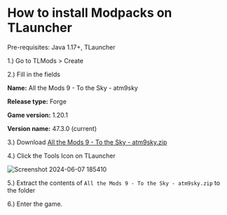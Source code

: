 # How to install Modpacks on TLauncher

Pre-requisites: Java 1.17+, TLauncher 

1.) Go to TLMods > Create

2.) Fill in the fields

**Name:** All the Mods 9 - To the Sky - atm9sky

**Release type:** Forge

**Game version:** 1.20.1

**Version name:** 47.3.0 (current)

3.) Download [All the Mods 9 - To the Sky - atm9sky.zip](https://drive.usercontent.google.com/download?id=1dRQa8LniTSVumFz-7kbWqlADamktQm04&export=download&authuser=0&confirm=t&uuid=fde1b507-ba9e-42db-b696-bf2fadadfdec&at=APZUnTWWpYHRNUIMtPBwVqLPWqZC:1717757436783)

4.) Click the Tools Icon on TLauncher

![Screenshot 2024-06-07 185410](https://github.com/thrddqno/modpack-install/assets/169115806/325858f3-98c7-4349-a2c2-683b87e4e999)

5.) Extract the contents of `All the Mods 9 - To the Sky - atm9sky.zip` to the folder

6.) Enter the game.
